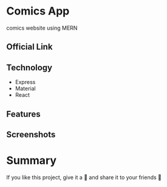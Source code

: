 # Comics App

comics website using MERN

## Official Link


## Technology
- Express
- Material
- React

## Features


## Screenshots

# Summary

If you like this project, give it a 🌟 and share it to your friends 💖